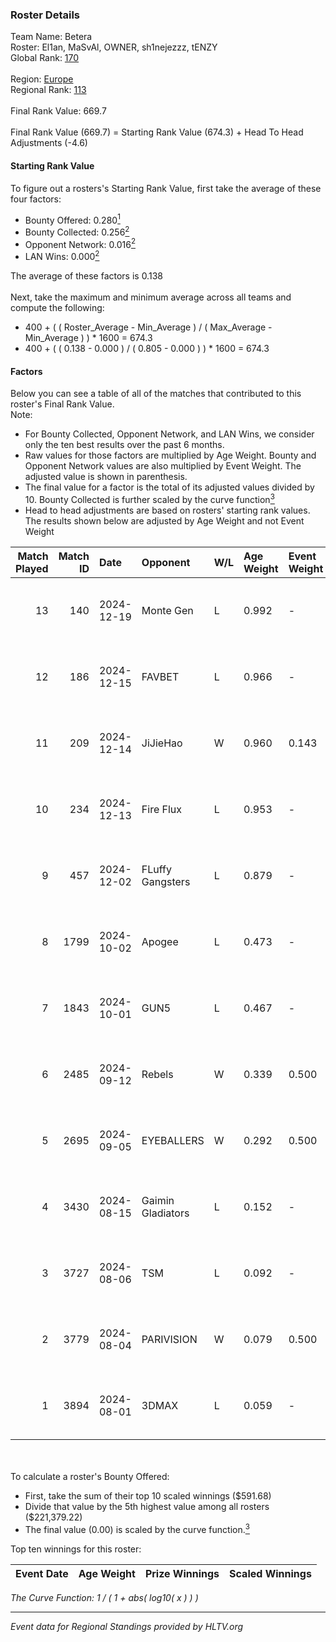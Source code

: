 ### Roster Details<br />
Team Name: Betera<br />
Roster: El1an, MaSvAl, OWNER, sh1nejezzz, tENZY<br />
Global Rank: [170](../../standings_global_2025_01_20.md)<br />
<br />
Region: [Europe]( ../../standings_europe_2025_01_20.md)<br />
Regional Rank: [113]( ../../standings_europe_2025_01_20.md)<br />
<br />
Final Rank Value:  669.7<br />
<br />
Final Rank Value (669.7) = Starting Rank Value (674.3) + Head To Head Adjustments (-4.6)<br />

#### Starting Rank Value<br />
To figure out a rosters's Starting Rank Value, first take the average of these four factors:<br />
- Bounty Offered: 0.280[<sup>1</sup>](#table2)
- Bounty Collected: 0.256[<sup>2</sup>](#table1)
- Opponent Network: 0.016[<sup>2</sup>](#table1)
- LAN Wins: 0.000[<sup>2</sup>](#table1)

The average of these factors is 0.138<br />
<br />
Next, take the maximum and minimum average across all teams and compute the following:<br />
- 400 + ( ( Roster_Average - Min_Average ) / ( Max_Average - Min_Average ) ) * 1600 = 674.3
- 400 + ( ( 0.138 - 0.000 ) / ( 0.805 - 0.000 ) ) * 1600 = 674.3


#### Factors<br />
Below you can see a table of all of the matches that contributed to this roster's Final Rank Value.<br />
Note:<br />

- For Bounty Collected, Opponent Network, and LAN Wins, we consider only the ten best results over the past 6 months.
- Raw values for those factors are multiplied by Age Weight. Bounty and Opponent Network values are also multiplied by Event Weight. The adjusted value is shown in parenthesis.
- The final value for a factor is the total of its adjusted values divided by 10. Bounty Collected is further scaled by the curve function[<sup>3</sup>](#curveFunction)
- Head to head adjustments are based on rosters' starting rank values. The results shown below are adjusted by Age Weight and not Event Weight
<span id="table1"></span><br />


| Match Played | Match ID | Date       | Opponent          | W/L | Age Weight | Event Weight | Bounty Collected | Opponent Network | LAN Wins  | H2H Adj. | Roster                                        |
| -: | -: | :- | :- | :- | :- | :- | :- | :- | :- | -: | :- |
|           13 |      140 | 2024-12-19 | Monte Gen         | L   | 0.992      | -            | -                | -                | -         |    -7.65 | El1an, MaSvAl, OWNER, sh1nejezzz, tENZY       |
|           12 |      186 | 2024-12-15 | FAVBET            | L   | 0.966      | -            | -                | -                | -         |    -6.28 | El1an, MaSvAl, OWNER, sh1nejezzz, supra       |
|           11 |      209 | 2024-12-14 | JiJieHao          | W   | 0.960      | 0.143        | 0.001 (0.000)    | 0.142 (0.019)    | 0 (0.000) |    16.50 | El1an, MaSvAl, OWNER, sh1nejezzz, supra       |
|           10 |      234 | 2024-12-13 | Fire Flux         | L   | 0.953      | -            | -                | -                | -         |    -5.87 | El1an, MaSvAl, OWNER, sh1nejezzz, supra       |
|            9 |      457 | 2024-12-02 | FLuffy Gangsters  | L   | 0.879      | -            | -                | -                | -         |    -9.88 | El1an, MaSvAl, OWNER, sh1nejezzz, tENZY       |
|            8 |     1799 | 2024-10-02 | Apogee            | L   | 0.473      | -            | -                | -                | -         |    -4.31 | El1an, MaSvAl, OWNER, sh1nejezzz, tripex17    |
|            7 |     1843 | 2024-10-01 | GUN5              | L   | 0.467      | -            | -                | -                | -         |    -1.41 | El1an, MaSvAl, OWNER, sh1nejezzz, tripex17    |
|            6 |     2485 | 2024-09-12 | Rebels            | W   | 0.339      | 0.500        | 0.034 (0.006)    | 0.299 (0.051)    | 0 (0.000) |     7.41 | El1an, MaSvAl, OWNER, sh1nejezzz, supra       |
|            5 |     2695 | 2024-09-05 | EYEBALLERS        | W   | 0.292      | 0.500        | 0.039 (0.006)    | 0.565 (0.082)    | 0 (0.000) |     6.71 | El1an, MaSvAl, OWNER, sh1nejezzz, supra       |
|            4 |     3430 | 2024-08-15 | Gaimin Gladiators | L   | 0.152      | -            | -                | -                | -         |    -0.88 | El1an, OWNER, Sdaim, sh1nejezzz, supra        |
|            3 |     3727 | 2024-08-06 | TSM               | L   | 0.092      | -            | -                | -                | -         |    -0.74 | El1an, MaSvAl, OWNER, sh1nejezzz, supra       |
|            2 |     3779 | 2024-08-04 | PARIVISION        | W   | 0.079      | 0.500        | 0.023 (0.001)    | 0.238 (0.009)    | 0 (0.000) |     1.84 | El1an, MaSvAl, OWNER, sh1nejezzz, supra       |
|            1 |     3894 | 2024-08-01 | 3DMAX             | L   | 0.059      | -            | -                | -                | -         |    -0.03 | El1an, lollipop21k, MaSvAl, OWNER, sh1nejezzz |

<br />
<span id="table2"></span><br />
To calculate a roster's Bounty Offered:<br />

- First, take the sum of their top 10 scaled winnings ($591.68)
- Divide that value by the 5th highest value among all rosters ($221,379.22)
- The final value (0.00) is scaled by the curve function.[<sup>3</sup>](#curveFunction)

Top ten winnings for this roster:<br />

| Event Date | Age Weight | Prize Winnings | Scaled Winnings |
| :- | -: | :- | :- |


<span id="curveFunction"></span>_The Curve Function: 1 / ( 1 + abs( log10( x ) ) )_<br />

---
_Event data for Regional Standings provided by HLTV.org_<br />
